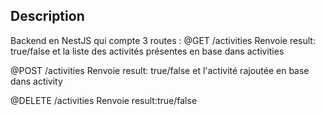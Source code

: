## Description

Backend en NestJS qui compte 3 routes :
@GET /activities
Renvoie result: true/false et la liste des activités présentes en base dans activities

@POST /activities
Renvoie result: true/false et l'activité rajoutée en base dans activity

@DELETE /activities
Renvoie result:true/false

